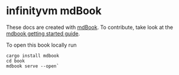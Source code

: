 # infinityvm mdBook

These docs are created with [mdBook](https://rust-lang.github.io/mdBook/). To contribute, take look at the [mdbook getting started guide](https://rust-lang.github.io/mdBook/guide/creating.html). 

To open this book locally run

```
cargo install mdbook
cd book 
mdbook serve --open`
```